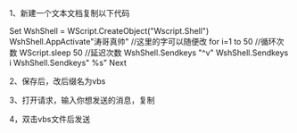 1、新建一个文本文档复制以下代码

Set WshShell = WScript.CreateObject("Wscript.Shell")
WshShell.AppActivate"涛哥真帅" //这里的字可以随便改
for i=1 to 50 //循环次数
WScript.sleep 50 //延迟次数
WshShell.Sendkeys "^v"
WshShell.Sendkeys i
WshShell.Sendkeys" %s"
Next

2、保存后，改后缀名为vbs

3、打开请求，输入你想发送的消息，复制

4，双击vbs文件后发送